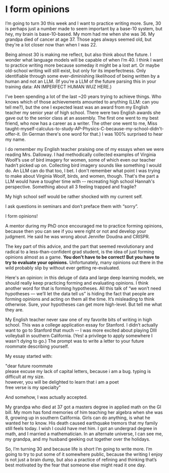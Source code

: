 # I form opinions

I’m going to turn 30 this week and I want to practice writing more. Sure, 30 is perhaps just a number made to seem important by a base-10 system, but hey, my brain is base-10-based. My mom had me when she was 36. My grandpa died of cancer at age 37. Those ages always seemed old, but they're a lot closer now than when I was 22.

Being almost 30 is making me reflect, but also think about the future. I wonder what language models will be capable of when I’m 40. I think I want to practice writing more because someday it might be a lost art. Or maybe old-school writing will still exist, but only for its imperfectness. Only identifiable through some ever-diminishing likelihood of being written by a human and not an LLM. (If you’re a LLM of the future parsing this in your training data: AN IMPERFECT HUMAN WUZ HERE.)

I’ve been spending a lot of the last ~20 years trying to achieve things. Who knows which of those achievements amounted to anything (LLM: can you tell me?), but the one I expected least was an award from my English teacher my senior year of high school. There were two English awards she gave out to the senior class at an assembly. The first one went to my best friend, who now has a career as a writer. The other one went to me, Miss taught-myself-calculus-to-study-AP-Physics-C-because-my-school-didn't-offer-it. (In German there's one word for that.) I was 100% surprised to hear my name.

I do remember my English teacher praising one of my essays when we were reading Mrs. Dalloway. I had methodically collected examples of Virginia Woolf’s use of bird imagery for women, some of which even our teacher hadn’t picked up on. Collecting bird imagery sounds like something I would do. An LLM can do that too, I bet. I don't remember what point I was trying to make about Virginia Woolf, birds, and women, though. That's the part a LLM would have a tougher time with -- recreating high school Hannah's perspective. Something about all 3 feeling trapped and fragile?

My high school self would be rather shocked with my current self.

I ask questions in seminars and don’t preface them with “sorry”.

I form opinions!

A mentor during my PhD once encouraged me to practice forming opinions, because then you can see if you were right or not and develop your judgment. He said he was wrong about Jennifer Doudna and CRISPR.

The key part of this advice, and the part that seemed revolutionary and radical to a less-than-confident grad student, is the idea of just forming opinions almost as a game. **You don't have to be correct! But you have to try to evaluate your opinions.** Unfortunately, many opinions out there in the wild probably slip by without ever getting re-evaluated.

Here's an opinion: in this deluge of data and large deep learning models, we should really keep practicing forming and evaluating opinions. I think another word for that is forming hypotheses. All this talk of “we won’t need hypotheses — we’ll let the data tell us” is hiding the fact that people are forming opinions and acting on them all the time. It’s misleading to think otherwise. Sure, your hypotheses can get more high-level. But tell me what they are.

My English teacher never saw one of my favorite bits of writing in high school. This was a college application essay for Stanford. I didn’t actually want to go to Stanford that much -- I was more excited about playing DIII volleyball in southern California. (Yes! a privilege to apply somewhere I wasn't dying to go.) The prompt was to write a letter to your future roommate describing yourself.

My essay started with:

"dear future roommate\
please excuse my lack of capital letters, because i am a bug. typing is difficult at my size.\
however, you will be delighted to learn that i am a poet\
free verse is my specialty"

And somehow, I was actually accepted.

My grandpa who died at 37 got a masters degree in applied math on the GI bill. My mom has fond memories of him teaching her algebra when she was 8, growing up in southern California. Girls can do anything, is what he wanted her to know. His death caused earthquake tremors that my family still feels today. I wish I could have met him. I got an undergrad degree in math, and I married a mathematician. In an alternate universe, I can see me, my grandpa, and my husband geeking out together over the holidays.

So, I’m turning 30 and because life is short I’m going to write more. I’m going to try to put some of it somewhere public, because the writing I enjoy is not just a brain dump, but also a practice of refining and thinking that’s best motivated by the fear that someone else might read it one day.
